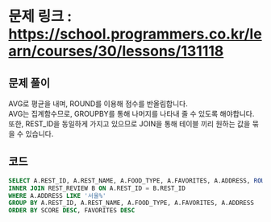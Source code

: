 # 문제 링크 : https://school.programmers.co.kr/learn/courses/30/lessons/131118

## 문제 풀이 
AVG로 평균을 내며, ROUND를 이용해 점수를 반올림합니다.<br/>
AVG는 집계함수므로, GROUPBY를 통해 나머지를 나타내 줄 수 있도록 해야합니다.<br/>
또한, REST_ID을 동일하게 가지고 있으므로 JOIN을 통해 테이블 끼리 원하는 값을 묶을 수 있습니다.

## 코드
```sql
SELECT A.REST_ID, A.REST_NAME, A.FOOD_TYPE, A.FAVORITES, A.ADDRESS, ROUND(AVG(B.REVIEW_SCORE), 2) AS SCORE FROM REST_INFO A
INNER JOIN REST_REVIEW B ON A.REST_ID = B.REST_ID
WHERE A.ADDRESS LIKE '서울%'
GROUP BY A.REST_ID, A.REST_NAME, A.FOOD_TYPE, A.FAVORITES, A.ADDRESS
ORDER BY SCORE DESC, FAVORITES DESC
```